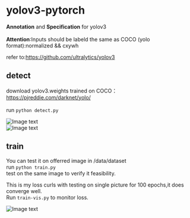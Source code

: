 # yolov3-pytorch<br>
**Annotation** and **Specification** for yolov3 <br>  
**Attention**:Inputs should be labeld the same as COCO (yolo format):normalized && cxywh  <br>

refer to:https://github.com/ultralytics/yolov3     <br>

## **detect**   <br> 
download yolov3.weights trained on COCO：https://pjreddie.com/darknet/yolo/ <br>   
run   ```python detect.py```   <br>

![Image text](https://github.com/ming71/yolov3-pytorch-annotation/blob/master/output/30.jpg)    
![Image text](https://github.com/ming71/yolov3-pytorch-annotation/blob/master/output/COCO_train2014_000000000025.jpg)   

## **train**    <br>
You can test it on offerred image in /data/dataset   <br>
run   ```python train.py```    <br>
test on the same image to verify it feasibility.   <br>

 This is my loss curls with testing on single picture for 100 epochs,it does converge well.    <br>
 Run `train-vis.py` to monitor loss.   </br>
 
![Image text](https://github.com/ming71/yolov3-pytorch-annotation/blob/master/notebook/loss.png) 
